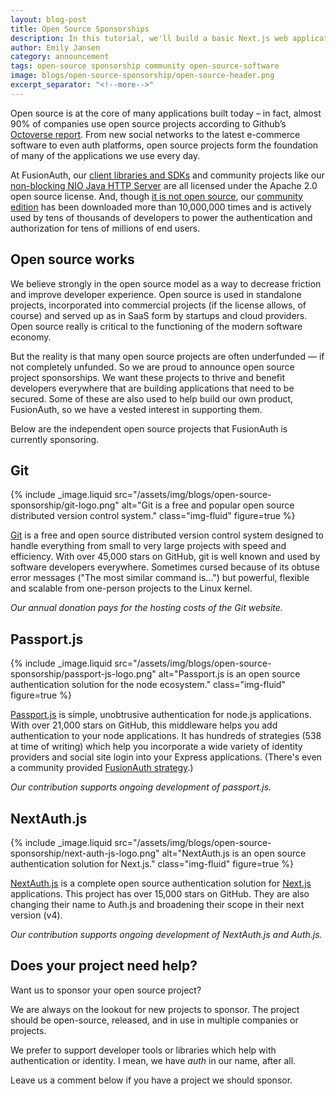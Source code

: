 ```yaml
---
layout: blog-post
title: Open Source Sponsorships
description: In this tutorial, we'll build a basic Next.js web application using FusionAuth to handle single sign-on.
author: Emily Jansen
category: announcement
tags: open-source sponsorship community open-source-software
image: blogs/open-source-sponsorship/open-source-header.png
excerpt_separator: "<!--more-->"
---
```


Open source is at the core of many applications built today – in fact, almost 90% of companies use open source projects according to Github’s [Octoverse report](https://octoverse.github.com/). From new social networks to the latest e-commerce software to even auth platforms, open source projects form the foundation of many of the applications we use every day. 

<!--more-->

At FusionAuth, our [client libraries and SDKs](/docs/v1/tech/client-libraries/) and community projects like our [non-blocking NIO Java HTTP Server](https://github.com/FusionAuth/java-http) are all licensed under the Apache 2.0 open source license. And, though [it is not open source](https://fusionauth.io/license-faq#30), our [community edition](/download) has been downloaded more than 10,000,000 times and is actively used by tens of thousands of developers to power the authentication and authorization for tens of millions of end users. 

## Open source works

We believe strongly in the open source model as a way to decrease friction and improve developer experience. Open source is used in standalone projects, incorporated into commercial projects (if the license allows, of course) and served up as in SaaS form by startups and cloud providers. Open source really is critical to the functioning of the modern software economy. 

But the reality is that many open source projects are often underfunded — if not completely unfunded. So we are proud to announce open source project sponsorships. We want these projects to thrive  and benefit developers everywhere that are building applications that need to be secured. Some of these are also used to help build our own product, FusionAuth, so we have a vested interest in supporting them. 

Below are the independent open source projects that FusionAuth is currently sponsoring. 

## Git

{% include _image.liquid src="/assets/img/blogs/open-source-sponsorship/git-logo.png" alt="Git is a free and popular open source distributed version control system." class="img-fluid" figure=true %}

[Git](https://git-scm.com/site) is a free and open source distributed version control system designed to handle everything from small to very large projects with speed and efficiency. With over 45,000 stars on GitHub, git is well known and used by software developers everywhere. Sometimes cursed because of its obtuse error messages ("The most similar command is...") but powerful, flexible and scalable from one-person projects to the Linux kernel.

*Our annual donation pays for the hosting costs of the Git website.*

## Passport.js

{% include _image.liquid src="/assets/img/blogs/open-source-sponsorship/passport-js-logo.png" alt="Passport.js is an open source authentication solution for the node ecosystem." class="img-fluid" figure=true %}

[Passport.js](https://www.passportjs.org/sponsors/) is simple, unobtrusive authentication for node.js applications. With over 21,000 stars on GitHub, this middleware helps you add authentication to your node applications. It has hundreds of strategies (538 at time of writing) which help you incorporate a wide variety of identity providers and social site login into your Express applications. (There's even a community provided [FusionAuth strategy](https://www.npmjs.com/package/passport-fusionauth).)

*Our contribution supports ongoing development of passport.js.*

## NextAuth.js

{% include _image.liquid src="/assets/img/blogs/open-source-sponsorship/next-auth-js-logo.png" alt="NextAuth.js is an open source authentication solution for Next.js." class="img-fluid" figure=true %}

[NextAuth.js](https://opencollective.com/nextauth) is a complete open source authentication solution for <a href="http://nextjs.org/">Next.js</a> applications. This project has over 15,000 stars on GitHub. They are also changing their name to Auth.js and broadening their scope in their next version (v4).

*Our contribution supports ongoing development of NextAuth.js and Auth.js.*

## Does your project need help?

Want us to sponsor your open source project?

We are always on the lookout for new projects to sponsor. The project should be open-source, released, and in use in multiple companies or projects.

We prefer to support developer tools or libraries which help with authentication or identity. I mean, we have *auth* in our name, after all.

Leave us a comment below if you have a project we should sponsor.  
